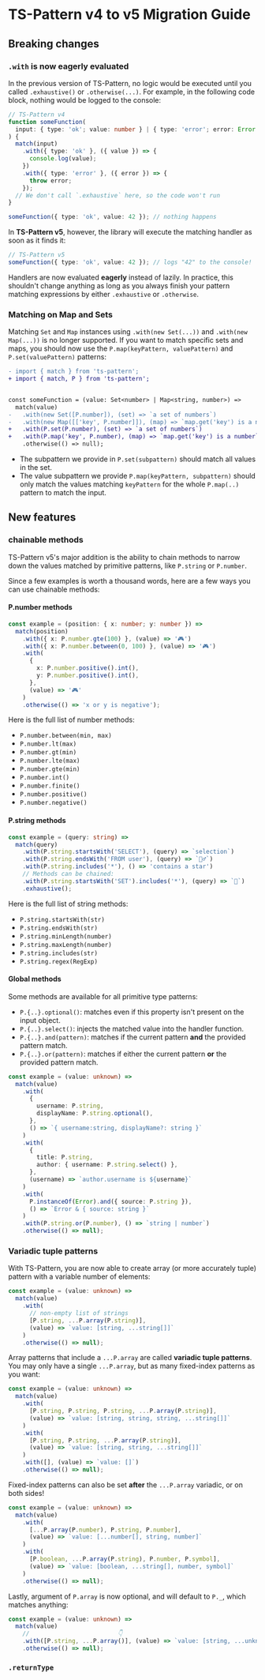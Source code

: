 # TS-Pattern v4 to v5 Migration Guide

## Breaking changes

### `.with` is now eagerly evaluated

In the previous version of TS-Pattern, no logic would be executed until you called `.exhaustive()` or `.otherwise(...)`. For example, in the following code block, nothing would be logged to the console:

```ts
// TS-Pattern v4
function someFunction(
  input: { type: 'ok'; value: number } | { type: 'error'; error: Error }
) {
  match(input)
    .with({ type: 'ok' }, ({ value }) => {
      console.log(value);
    })
    .with({ type: 'error' }, ({ error }) => {
      throw error;
    });
  // We don't call `.exhaustive` here, so the code won't run
}

someFunction({ type: 'ok', value: 42 }); // nothing happens
```

In **TS-Pattern v5**, however, the library will execute the matching handler as soon as it finds it:

```ts
// TS-Pattern v5
someFunction({ type: 'ok', value: 42 }); // logs "42" to the console!
```

Handlers are now evaluated **eagerly** instead of lazily. In practice, this shouldn't change anything as long as you always finish your pattern matching expressions by either `.exhaustive` or `.otherwise`.

### Matching on Map and Sets

Matching `Set` and `Map` instances using `.with(new Set(...))` and `.with(new Map(...))` is no longer supported. If you want to match specific sets and maps, you should now use the `P.map(keyPattern, valuePattern)` and `P.set(valuePattern)` patterns:

```diff
- import { match } from 'ts-pattern';
+ import { match, P } from 'ts-pattern';


const someFunction = (value: Set<number> | Map<string, number>) =>
  match(value)
-   .with(new Set([P.number]), (set) => `a set of numbers`)
-   .with(new Map([['key', P.number]]), (map) => `map.get('key') is a number`)
+   .with(P.set(P.number), (set) => `a set of numbers`)
+   .with(P.map('key', P.number), (map) => `map.get('key') is a number`)
    .otherwise(() => null);
```

- The subpattern we provide in `P.set(subpattern)` should match all values in the set.
- The value subpattern we provide `P.map(keyPattern, subpattern)` should only match the values matching `keyPattern` for the whole `P.map(..)` pattern to match the input.

## New features

### chainable methods

TS-Pattern v5's major addition is the ability to chain methods to narrow down the values matched by primitive patterns, like `P.string` or `P.number`.

Since a few examples is worth a thousand words, here are a few ways you can use chainable methods:

#### P.number methods

```ts
const example = (position: { x: number; y: number }) =>
  match(position)
    .with({ x: P.number.gte(100) }, (value) => '🎮')
    .with({ x: P.number.between(0, 100) }, (value) => '🎮')
    .with(
      {
        x: P.number.positive().int(),
        y: P.number.positive().int(),
      },
      (value) => '🎮'
    )
    .otherwise(() => 'x or y is negative');
```

Here is the full list of number methods:

- `P.number.between(min, max)`
- `P.number.lt(max)`
- `P.number.gt(min)`
- `P.number.lte(max)`
- `P.number.gte(min)`
- `P.number.int()`
- `P.number.finite()`
- `P.number.positive()`
- `P.number.negative()`

#### P.string methods

```ts
const example = (query: string) =>
  match(query)
    .with(P.string.startsWith('SELECT'), (query) => `selection`)
    .with(P.string.endsWith('FROM user'), (query) => `👯‍♂️`)
    .with(P.string.includes('*'), () => 'contains a star')
    // Methods can be chained:
    .with(P.string.startsWith('SET').includes('*'), (query) => `🤯`)
    .exhaustive();
```

Here is the full list of string methods:

- `P.string.startsWith(str)`
- `P.string.endsWith(str)`
- `P.string.minLength(number)`
- `P.string.maxLength(number)`
- `P.string.includes(str)`
- `P.string.regex(RegExp)`

#### Global methods

Some methods are available for all primitive type patterns:

- `P.{..}.optional()`: matches even if this property isn't present on the input object.
- `P.{..}.select()`: injects the matched value into the handler function.
- `P.{..}.and(pattern)`: matches if the current pattern **and** the provided pattern match.
- `P.{..}.or(pattern)`: matches if either the current pattern **or** the provided pattern match.

```ts
const example = (value: unknown) =>
  match(value)
    .with(
      {
        username: P.string,
        displayName: P.string.optional(),
      },
      () => `{ username:string, displayName?: string }`
    )
    .with(
      {
        title: P.string,
        author: { username: P.string.select() },
      },
      (username) => `author.username is ${username}`
    )
    .with(
      P.instanceOf(Error).and({ source: P.string }),
      () => `Error & { source: string }`
    )
    .with(P.string.or(P.number), () => `string | number`)
    .otherwise(() => null);
```

### Variadic tuple patterns

With TS-Pattern, you are now able to create array (or more accurately tuple) pattern with a variable number of elements:

```ts
const example = (value: unknown) =>
  match(value)
    .with(
      // non-empty list of strings
      [P.string, ...P.array(P.string)],
      (value) => `value: [string, ...string[]]`
    )
    .otherwise(() => null);
```

Array patterns that include a `...P.array` are called **variadic tuple patterns**. You may only have a single `...P.array`, but as many fixed-index patterns as you want:

```ts
const example = (value: unknown) =>
  match(value)
    .with(
      [P.string, P.string, P.string, ...P.array(P.string)],
      (value) => `value: [string, string, string, ...string[]]`
    )
    .with(
      [P.string, P.string, ...P.array(P.string)],
      (value) => `value: [string, string, ...string[]]`
    )
    .with([], (value) => `value: []`)
    .otherwise(() => null);
```

Fixed-index patterns can also be set **after** the `...P.array` variadic, or on both sides!

```ts
const example = (value: unknown) =>
  match(value)
    .with(
      [...P.array(P.number), P.string, P.number],
      (value) => `value: [...number[], string, number]`
    )
    .with(
      [P.boolean, ...P.array(P.string), P.number, P.symbol],
      (value) => `value: [boolean, ...string[], number, symbol]`
    )
    .otherwise(() => null);
```

Lastly, argument of `P.array` is now optional, and will default to `P._`, which matches anything:

```ts
const example = (value: unknown) =>
  match(value)
    //                         👇
    .with([P.string, ...P.array()], (value) => `value: [string, ...unknown[]]`)
    .otherwise(() => null);
```

### `.returnType`
